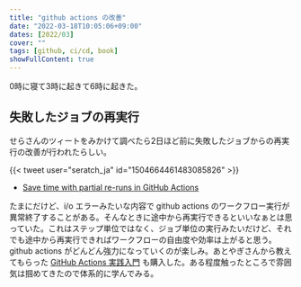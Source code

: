```yaml
---
title: "github actions の改善"
date: "2022-03-18T10:05:06+09:00"
dates: [2022/03]
cover: ""
tags: [github, ci/cd, book]
showFullContent: true
---
```


0時に寝て3時に起きて6時に起きた。

## 失敗したジョブの再実行

せらさんのツィートをみかけて調べたら2日ほど前に失敗したジョブからの再実行の改善が行われたらしい。

{{< tweet user="seratch_ja" id="1504664461483085826" >}}

* [Save time with partial re-runs in GitHub Actions](https://github.blog/2022-03-16-save-time-partial-re-runs-github-actions/)

たまにだけど、i/o エラーみたいな内容で github actions のワークフロー実行が異常終了することがある。そんなときに途中から再実行できるといいなぁとは思っていた。これはステップ単位ではなく、ジョブ単位の実行みたいだけど、それでも途中から再実行できればワークフローの自由度や効率は上がると思う。github actions がどんどん強力になっていくのが楽しみ。あとやぎさんから教えてもらった [GitHub Actions 実践入門](https://miyajan.booth.pm/items/1865906) も購入した。ある程度触ったところで雰囲気は掴めてきたので体系的に学んでみる。
